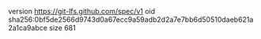 version https://git-lfs.github.com/spec/v1
oid sha256:0bf5de2566d9743d0a67ecc9a59adb2d2a7e7bb6d50510daeb621a2a1ca9abce
size 681
